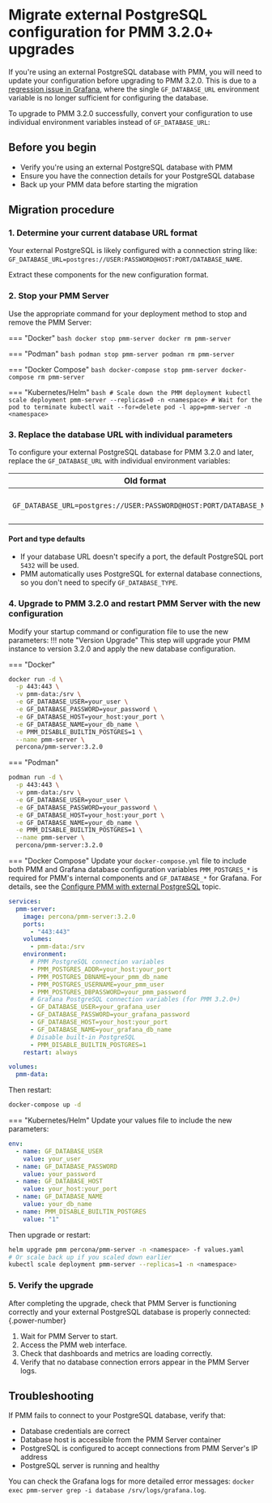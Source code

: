 # Migrate external PostgreSQL configuration for PMM 3.2.0+ upgrades

If you're using an external PostgreSQL database with PMM, you will need to update your configuration before upgrading to PMM 3.2.0. This is due to a [regression issue in Grafana](https://github.com/grafana/grafana/issues/102337), where the single `GF_DATABASE_URL` environment variable is no longer sufficient for configuring the database.

To upgrade to PMM 3.2.0 successfully, convert your configuration to use individual environment variables instead of `GF_DATABASE_URL`: 

## Before you begin

- Verify you're using an external PostgreSQL database with PMM
- Ensure you have the connection details for your PostgreSQL database
- Back up your PMM data before starting the migration

## Migration procedure

### 1. Determine your current database URL format

Your external PostgreSQL is likely configured with a connection string like: `GF_DATABASE_URL=postgres://USER:PASSWORD@HOST:PORT/DATABASE_NAME`. 

Extract these components for the new configuration format.

### 2. Stop your PMM Server
Use the appropriate command for your deployment method to stop and remove the PMM Server:


=== "Docker"
    ```bash
    docker stop pmm-server
    docker rm pmm-server
    ```

=== "Podman"
    ```bash
    podman stop pmm-server
    podman rm pmm-server
    ```

=== "Docker Compose"
    ```bash
    docker-compose stop pmm-server
    docker-compose rm pmm-server
    ```

=== "Kubernetes/Helm"
    ```bash
    # Scale down the PMM deployment
    kubectl scale deployment pmm-server --replicas=0 -n <namespace>
    # Wait for the pod to terminate
    kubectl wait --for=delete pod -l app=pmm-server -n <namespace>
    ```

### 3. Replace the database URL with individual parameters

To configure your external PostgreSQL database for PMM 3.2.0 and later, replace the `GF_DATABASE_URL` with individual environment variables:

| Old format | New format |
|------------|------------|
| `GF_DATABASE_URL=postgres://USER:PASSWORD@HOST:PORT/DATABASE_NAME` | `GF_DATABASE_USER=USER`<br>`GF_DATABASE_PASSWORD=PASSWORD`<br>`GF_DATABASE_HOST=HOST:PORT`<br>`GF_DATABASE_NAME=DATABASE_NAME` |

#### Port and type defaults
- If your database URL doesn't specify a port, the default PostgreSQL port `5432` will be used.
- PMM automatically uses PostgreSQL for external database connections, so you don't need to specify `GF_DATABASE_TYPE`.

### 4. Upgrade to PMM 3.2.0 and restart PMM Server with the new configuration

Modify your startup command or configuration file to use the new parameters:
!!! note "Version Upgrade"
    This step will upgrade your PMM instance to version 3.2.0 and apply the new database configuration. 


=== "Docker"
   ```bash
   docker run -d \
     -p 443:443 \
     -v pmm-data:/srv \
     -e GF_DATABASE_USER=your_user \
     -e GF_DATABASE_PASSWORD=your_password \
     -e GF_DATABASE_HOST=your_host:your_port \
     -e GF_DATABASE_NAME=your_db_name \
     -e PMM_DISABLE_BUILTIN_POSTGRES=1 \
     --name pmm-server \
     percona/pmm-server:3.2.0
   ```

=== "Podman"
   ```bash
   podman run -d \
     -p 443:443 \
     -v pmm-data:/srv \
     -e GF_DATABASE_USER=your_user \
     -e GF_DATABASE_PASSWORD=your_password \
     -e GF_DATABASE_HOST=your_host:your_port \
     -e GF_DATABASE_NAME=your_db_name \
     -e PMM_DISABLE_BUILTIN_POSTGRES=1 \
     --name pmm-server \
     percona/pmm-server:3.2.0
   ```

=== "Docker Compose"
   Update your `docker-compose.yml` file to include both PMM and Grafana database configuration variables `PMM_POSTGRES_*` is required for PMM's internal components and `GF_DATABASE_*` for Grafana. For details, see the [Configure PMM with external PostgreSQL](../reference/third-party/postgresql.md#environment-variables) topic.

   ```yaml
   services:
     pmm-server:
       image: percona/pmm-server:3.2.0
       ports:
         - "443:443"
       volumes:
         - pmm-data:/srv
       environment:
         # PMM PostgreSQL connection variables
         - PMM_POSTGRES_ADDR=your_host:your_port
         - PMM_POSTGRES_DBNAME=your_pmm_db_name
         - PMM_POSTGRES_USERNAME=your_pmm_user
         - PMM_POSTGRES_DBPASSWORD=your_pmm_password
         # Grafana PostgreSQL connection variables (for PMM 3.2.0+)
         - GF_DATABASE_USER=your_grafana_user
         - GF_DATABASE_PASSWORD=your_grafana_password
         - GF_DATABASE_HOST=your_host:your_port
         - GF_DATABASE_NAME=your_grafana_db_name
         # Disable built-in PostgreSQL
         - PMM_DISABLE_BUILTIN_POSTGRES=1
       restart: always
   
   volumes:
     pmm-data:
   ```
   Then restart:
   ```bash
   docker-compose up -d
   ```

=== "Kubernetes/Helm"
   Update your values file to include the new parameters:
   ```yaml
   env:
     - name: GF_DATABASE_USER
       value: your_user
     - name: GF_DATABASE_PASSWORD
       value: your_password
     - name: GF_DATABASE_HOST
       value: your_host:your_port
     - name: GF_DATABASE_NAME
       value: your_db_name
     - name: PMM_DISABLE_BUILTIN_POSTGRES
       value: "1"
   ```
   Then upgrade or restart:
   ```bash
   helm upgrade pmm percona/pmm-server -n <namespace> -f values.yaml
   # Or scale back up if you scaled down earlier
   kubectl scale deployment pmm-server --replicas=1 -n <namespace>
   ```

### 5. Verify the upgrade
After completing the upgrade, check that PMM Server is functioning correctly and your external PostgreSQL database is properly connected:
{.power-number}

1. Wait for PMM Server to start. 
2. Access the PMM web interface. 
3. Check that dashboards and metrics are loading correctly. 
4. Verify that no database connection errors appear in the PMM Server logs. 

## Troubleshooting

If PMM fails to connect to your PostgreSQL database, verify that:

- Database credentials are correct
- Database host is accessible from the PMM Server container
- PostgreSQL is configured to accept connections from PMM Server's IP address
- PostgreSQL server is running and healthy

You can check the Grafana logs for more detailed error messages: `docker exec pmm-server grep -i database /srv/logs/grafana.log`.